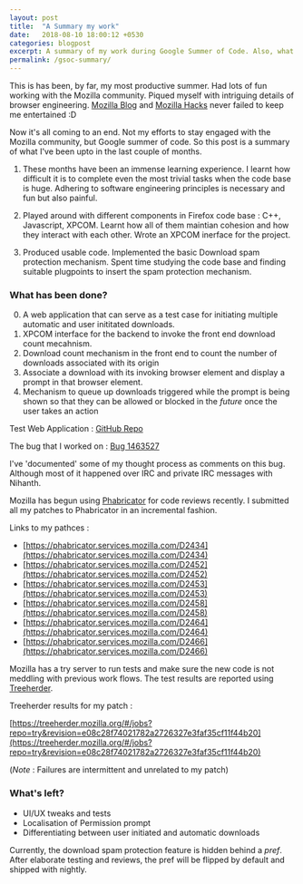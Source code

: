 ```yaml
---
layout: post
title:  "A Summary my work"
date:   2018-08-10 18:00:12 +0530
categories: blogpost
excerpt: A summary of my work during Google Summer of Code. Also, what's left!
permalink: /gsoc-summary/
---
```


This is has been, by far, my most productive summer. Had lots of fun working with the Mozilla community. Piqued myself with intriguing details of browser engineering. [Mozilla Blog](https://blog.mozilla.org/) and [Mozilla Hacks](https://hacks.mozilla.org/) never failed to keep me entertained :D

Now it's all coming to an end. Not my efforts to stay engaged with the Mozilla community, but Google summer of code. So this post is a summary of what I've been upto in the last couple of months. 

1. These months have been an immense learning experience. I learnt how difficult it is to complete even the most trivial tasks when the code base is huge. Adhering to software engineering principles is necessary and fun but also painful. 

2. Played around with different components in Firefox code base : C++, Javascript, XPCOM. Learnt how all of them maintian cohesion and how they interact with each other. Wrote an XPCOM inerface for the project.

3. Produced usable code. Implemented the basic Download spam protection mechanism. Spent time studying the code base and finding suitable plugpoints to insert the spam protection mechanism.

### What has been done?

0. A web application that can serve as a test case for initiating multiple automatic and user inititated downloads.
1. XPCOM interface for the backend to invoke the front end download count mecahnism.
2. Download count mechanism in the front end to count the number of downloads associated with its origin
3. Associate a download with its invoking browser element and display a prompt in that browser element.
4. Mechanism to queue up downloads triggered while the prompt is being shown so that they can be allowed or blocked in the *future* once the user takes an action

Test Web Application : [GitHub Repo](https://github.com/SagarB-97/Download-Spam-Protection-in-Firefox)

The bug that I worked on : [Bug 1463527](https://bugzilla.mozilla.org/show_bug.cgi?id=1463527)

I've 'documented' some of my thought process as comments on this bug. Although most of it happened over IRC and private IRC messages with Nihanth. 

Mozilla has begun using [Phabricator](https://phabricator.services.mozilla.com/) for code reviews recently. I submitted all my patches to Phabricator in an incremental fashion.

Links to my pathces : 

- [https://phabricator.services.mozilla.com/D2434](https://phabricator.services.mozilla.com/D2434)
- [https://phabricator.services.mozilla.com/D2452](https://phabricator.services.mozilla.com/D2452)
- [https://phabricator.services.mozilla.com/D2453](https://phabricator.services.mozilla.com/D2453)
- [https://phabricator.services.mozilla.com/D2458](https://phabricator.services.mozilla.com/D2458)
- [https://phabricator.services.mozilla.com/D2464](https://phabricator.services.mozilla.com/D2464)
- [https://phabricator.services.mozilla.com/D2466](https://phabricator.services.mozilla.com/D2466)

Mozilla has a try server to run tests and make sure the new code is not meddling with previous work flows. The test results are reported using [Treeherder](https://treeherder.mozilla.org/). 

Treeherder results for my patch : 

[https://treeherder.mozilla.org/#/jobs?repo=try&revision=e08c28f74021782a2726327e3faf35cf11f44b20](https://treeherder.mozilla.org/#/jobs?repo=try&revision=e08c28f74021782a2726327e3faf35cf11f44b20)

(*Note* : Failures are intermittent and unrelated to my patch)

### What's left?

- UI/UX tweaks and tests
- Localisation of Permission prompt
- Differentiating between user initiated and automatic downloads

Currently, the download spam protection feature is hidden behind a *pref*. After elaborate testing and reviews, the pref will be flipped by default and shipped with nightly. 




